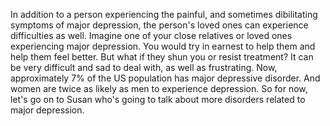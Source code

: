 In addition to a person experiencing the painful, and sometimes dibilitating
symptoms of major depression, the person's loved ones can experience
difficulties as well. Imagine one of your close relatives or loved ones
experiencing major depression. You would try in earnest to help them and help
them feel better. But what if they shun you or resist treatment? It can be very
difficult and sad to deal with, as well as frustrating. Now, approximately 7%
of the US population has major depressive disorder. And women are twice as
likely as men to experience depression. So for now, let's go on to Susan who's
going to talk about more disorders related to major depression.
